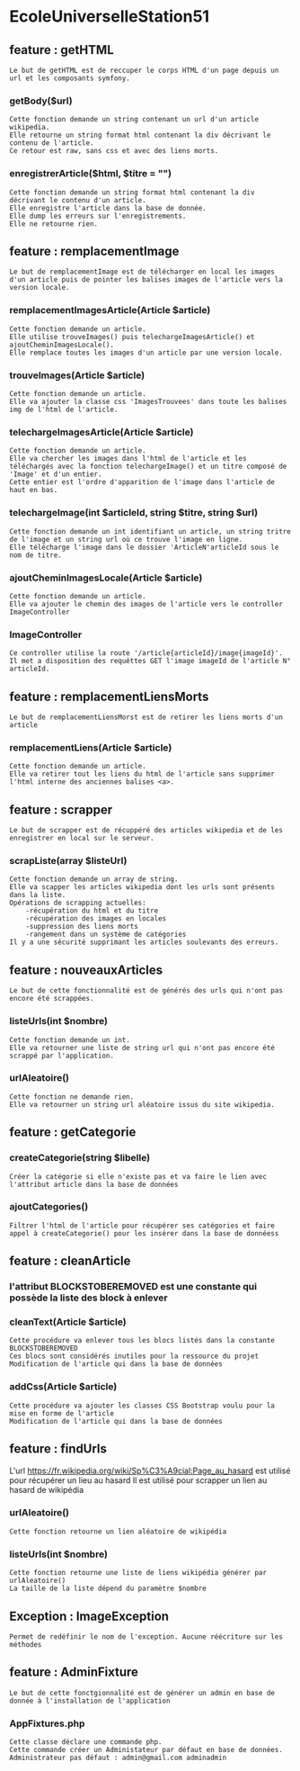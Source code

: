 # EcoleUniverselleStation51

## feature : getHTML
    Le but de getHTML est de reccuper le corps HTML d'un page depuis un url et les composants symfony.
### getBody($url)
    Cette fonction demande un string contenant un url d'un article wikipedia.
    Elle retourne un string format html contenant la div décrivant le contenu de l'article.
    Ce retour est raw, sans css et avec des liens morts.
### enregistrerArticle($html, $titre = "")
    Cette fonction demande un string format html contenant la div décrivant le contenu d'un article.
    Elle enregistre l'article dans la base de donnée.
    Elle dump les erreurs sur l'enregistrements.
    Elle ne retourne rien.

## feature : remplacementImage
    Le but de remplacementImage est de télécharger en local les images d'un article puis de pointer les balises images de l'article vers la version locale.
### remplacementImagesArticle(Article $article)
    Cette fonction demande un article.
    Elle utilise trouveImages() puis telechargeImagesArticle() et ajoutCheminImagesLocale().
    Elle remplace toutes les images d'un article par une version locale.
### trouveImages(Article $article)
    Cette fonction demande un article.
    Elle va ajouter la classe css 'ImagesTrouvees' dans toute les balises img de l'html de l'article.
### telechargeImagesArticle(Article $article)
    Cette fonction demande un article.
    Elle va chercher les images dans l'html de l'article et les téléchargés avec la fonction telechargeImage() et un titre composé de 'Image' et d'un entier.
    Cette entier est l'ordre d'apparition de l'image dans l'article de haut en bas.
### telechargeImage(int $articleId, string $titre, string $url)
    Cette fonction demande un int identifiant un article, un string tritre de l'image et un string url où ce trouve l'image en ligne.
    Elle télécharge l'image dans le dossier 'ArticleN'articleId sous le nom de titre.
### ajoutCheminImagesLocale(Article $article)
    Cette fonction demande un article.
    Elle va ajouter le chemin des images de l'article vers le controller ImageController
### ImageController
    Ce controller utilise la route '/article{articleId}/image{imageId}'.
    Il met a disposition des requêttes GET l'image imageId de l'article N° articleId.

## feature : remplacementLiensMorts
    Le but de remplacementLiensMorst est de retirer les liens morts d'un article
### remplacementLiens(Article $article)
    Cette fonction demande un article.
    Elle va retirer tout les liens du html de l'article sans supprimer l'html interne des anciennes balises <a>.

## feature : scrapper
    Le but de scrapper est de récuppéré des articles wikipedia et de les enregistrer en local sur le serveur.
### scrapListe(array $listeUrl)
    Cette fonction demande un array de string.
    Elle va scapper les articles wikipedia dont les urls sont présents dans la liste.
    Opérations de scrapping actuelles:
        -récupération du html et du titre
        -récupération des images en locales
        -suppression des liens morts
        -rangement dans un système de catégories
    Il y a une sécurité supprimant les articles soulevants des erreurs.

## feature : nouveauxArticles
    Le but de cette fonctionnalité est de générés des urls qui n'ont pas encore été scrappées.
### listeUrls(int $nombre)
    Cette fonction demande un int.
    Elle va retourner une liste de string url qui n'ont pas encore été scrappé par l'application.
### urlAleatoire()
    Cette fonction ne demande rien.
    Elle va retourner un string url aléatoire issus du site wikipedia.


## feature : getCategorie

### createCategorie(string $libelle)
    Créer la catégorie si elle n'existe pas et va faire le lien avec l'attribut article dans la base de données 
### ajoutCategories()
    Filtrer l'html de l'article pour récupérer ses catégories et faire appel à createCategorie() pour les insérer dans la base de donnéess

## feature : cleanArticle

### l'attribut BLOCKSTOBEREMOVED est une constante qui possède la liste des block à enlever

### cleanText(Article $article)
    Cette procédure va enlever tous les blocs listés dans la constante BLOCKSTOBEREMOVED
    Ces blocs sont considérés inutiles pour la ressource du projet
    Modification de l'article qui dans la base de données

### addCss(Article $article)
    Cette procédure va ajouter les classes CSS Bootstrap voulu pour la mise en forme de l'article
    Modification de l'article qui dans la base de données

## feature : findUrls

L'url https://fr.wikipedia.org/wiki/Sp%C3%A9cial:Page_au_hasard est utilisé pour récupérer un lieu au hasard
Il est utilisé pour scrapper un lien au hasard de wikipédia

### urlAleatoire()
    Cette fonction retourne un lien aléatoire de wikipédia

### listeUrls(int $nombre)
    Cette fonction retourne une liste de liens wikipédia générer par urlAleatoire()
    La taille de la liste dépend du paramètre $nombre

## Exception : ImageException
    Permet de redéfinir le nom de l'exception. Aucune réécriture sur les méthodes
## feature : AdminFixture
    Le but de cette fonctgionnalité est de générer un admin en base de donnée à l'installation de l'application
### AppFixtures.php
    Cette classe déclare une commande php.
    Cette commande créer un Administateur par défaut en base de données.
    Administrateur pas défaut : admin@gmail.com adminadmin
